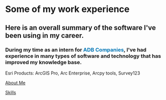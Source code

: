 <!DOCTYPE html>
<html>
    <head>
<h1 id="experience">Some of my work experience</h1>
    </head>
<h2 id="this-code-sample-was-written-by-me">Here is an overall summary of the software I've been using in my career.</h2>
<body>
<h3>During my time as an intern for <span style="color: #0077B6">ADB Companies</span>, I've had experience in many types of software and technology that has improved my knowledge base.</h3>
<p>Esri Products: ArcGIS Pro, Arc Enterprise, Arcpy tools, Survey123
</p>
        
</body>  
<p><a href="./AboutMax.md">About Me</a></p>
<p><a href="./Skills.md">Skills</a></p>
  
